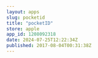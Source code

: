```yaml
---
layout: apps
slug: pocketid
title: "pocketID"
store: apple
app_id: 1208092318
date: 2024-07-25T12:22:34Z
published: 2017-08-04T00:31:38Z
---
```

